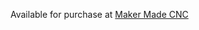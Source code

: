 Available for purchase at [Maker Made CNC](https://www.makermadecnc.com/product/maslow-cnc-grbl-shield/)
